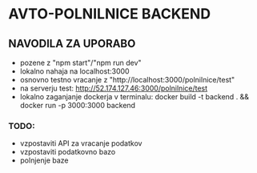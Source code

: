 # AVTO-POLNILNICE BACKEND

## NAVODILA ZA UPORABO
- pozene z "npm start"/"npm run dev"
- lokalno nahaja na localhost:3000
- osnovno testno vracanje z "http://localhost:3000/polnilnice/test"
- na serverju test: http://52.174.127.46:3000/polnilnice/test
- lokalno zaganjanje dockerja v terminalu: docker build -t backend . && docker run -p 3000:3000 backend

### TODO:
- vzpostaviti API za vracanje podatkov
- vzpostaviti podatkovno bazo
- polnjenje baze